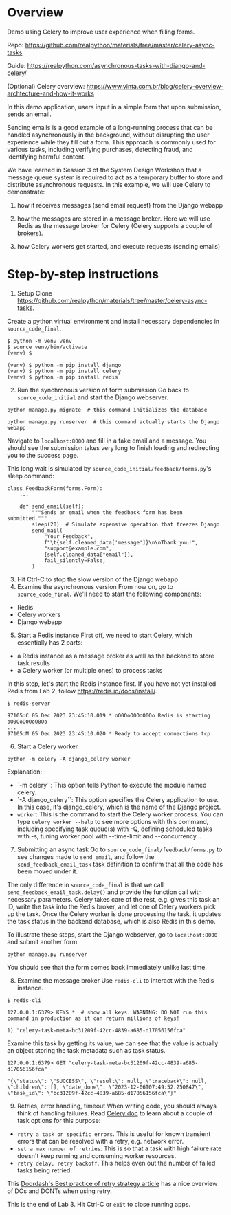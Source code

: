 # Overview
Demo using Celery to improve user experience when filling forms.

Repo: https://github.com/realpython/materials/tree/master/celery-async-tasks


Guide: https://realpython.com/asynchronous-tasks-with-django-and-celery/


(Optional) Celery overview: https://www.vinta.com.br/blog/celery-overview-archtecture-and-how-it-works


In this demo application, users input in a simple form that upon submission, sends an email.

Sending emails is a good example of a long-running process that can be handled asynchronously in the background, without disrupting the user experience while they fill out a form. This approach is commonly used for various tasks, including verifying purchases, detecting fraud, and identifying harmful content.

We have learned in Session 3 of the System Design Workshop that a message queue system is required to act as a temporary buffer to store and distribute asynchronous requests. In this example, we will use Celery to demonstrate:

1) how it receives messages (send email request) from the Django webapp


2) how the messages are stored in a message broker. Here we will use Redis as the message broker for Celery (Celery supports a couple of [brokers](https://docs.celeryq.dev/en/stable/getting-started/backends-and-brokers/index.html)).


3) how Celery workers get started, and execute requests (sending emails)

# Step-by-step instructions
1. Setup
Clone https://github.com/realpython/materials/tree/master/celery-async-tasks.

Create a python virtual environment and install necessary dependencies in `source_code_final`.
```
$ python -m venv venv
$ source venv/bin/activate
(venv) $

(venv) $ python -m pip install django
(venv) $ python -m pip install celery
(venv) $ python -m pip install redis

```

2. Run the synchronous version of form submission
Go back to `source_code_initial` and start the Django webserver.
```
python manage.py migrate  # this command initializes the database

python manage.py runserver  # this command actually starts the Django webapp

```
Navigate to `localhost:8000` and fill in a fake email and a message. You should see the submission takes very long to finish loading and redirecting you to the success page.

This long wait is simulated by `source_code_initial/feedback/forms.py`'s sleep command:
```
class FeedbackForm(forms.Form):
    ...

    def send_email(self):
        """Sends an email when the feedback form has been submitted."""
        sleep(20)  # Simulate expensive operation that freezes Django
        send_mail(
            "Your Feedback",
            f"\t{self.cleaned_data['message']}\n\nThank you!",
            "support@example.com",
            [self.cleaned_data["email"]],
            fail_silently=False,
        )
```

3. Hit Ctrl-C to stop the slow version of the Django webapp
4. Examine the asynchronous version
From now on, go to `source_code_final`.
We'll need to start the following components:
- Redis
- Celery workers
- Django webapp

5. Start a Redis instance
First off, we need to start Celery, which essentially has 2 parts:
- a Redis instance as a message broker as well as the backend to store task results
- a Celery worker (or multiple ones) to process tasks

In this step, let's start the Redis instance first. If you have not yet installed Redis from Lab 2, follow https://redis.io/docs/install/.

```
$ redis-server

97105:C 05 Dec 2023 23:45:10.019 * oO0OoO0OoO0Oo Redis is starting oO0OoO0OoO0Oo                             
...
97105:M 05 Dec 2023 23:45:10.020 * Ready to accept connections tcp
```

6. Start a Celery worker
```
python -m celery -A django_celery worker
```
Explanation:
- `-m celery``: This option tells Python to execute the module named celery.
- `-A django_celery``: This option specifies the Celery application to use. In this case, it's django_celery, which is the name of the Django project.
- `worker`: This is the command to start the Celery worker process. You can type `celery worker --help` to see more options with this command, including specifying task queue(s) with -Q, defining scheduled tasks with -s, tuning worker pool with --time-limit and --concurrency... 

7. Submitting an async task
Go to `source_code_final/feedback/forms.py` to see changes made to `send_email`, and follow the `send_feedback_email_task` task definition to confirm that all the code has been moved under it. 

The only difference in `source_code_final` is that we call `send_feedback_email_task.delay()` and provide the function call with necessary parameters. Celery takes care of the rest, e.g. gives this task an ID, write the task into the Redis broker, and let one of Celery workers pick up the task. Once the Celery worker is done processing the task, it updates the task status in the backend database, which is also Redis in this demo.

To illustrate these steps, start the Django webserver, go to `localhost:8000` and submit another form.

```
python manage.py runserver
```

You should see that the form comes back immediately unlike last time.

8. Examine the message broker
Use `redis-cli` to interact with the Redis instance.
```
$ redis-cli

127.0.0.1:6379> KEYS *  # show all keys. WARNING: DO NOT run this command in production as it can return millions of keys!

1) "celery-task-meta-bc31209f-42cc-4839-a685-d17056156fca"

```

Examine this task by getting its value, we can see that the value is actually an object storing the task metadata such as task status.

```
127.0.0.1:6379> GET "celery-task-meta-bc31209f-42cc-4839-a685-d17056156fca"

"{\"status\": \"SUCCESS\", \"result\": null, \"traceback\": null, \"children\": [], \"date_done\": \"2023-12-06T07:49:52.250847\", \"task_id\": \"bc31209f-42cc-4839-a685-d17056156fca\"}"
```

9. Retries, error handling, timeout
When writing code, you should always think of handling failures.
Read [Celery doc](https://docs.celeryq.dev/en/stable/userguide/tasks.html#retrying) to learn about a couple of task options for this purpose:
- `retry a task on specific errors`. This is useful for known transient errors that can be resolved with a retry, e.g. network error.
- `set a max number of retries`. This is so that a task with high failure rate doesn't keep running and consuming worker resources.
- `retry delay, retry backoff`. This helps even out the number of failed tasks being retried.

This [Doordash's Best practice of retry strategy article](https://developer.doordash.com/en-US/docs/drive/reference/retry_pattern/) has a nice overview of DOs and DONTs when using retry.


This is the end of Lab 3. Hit Ctrl-C or `exit` to close running apps.
